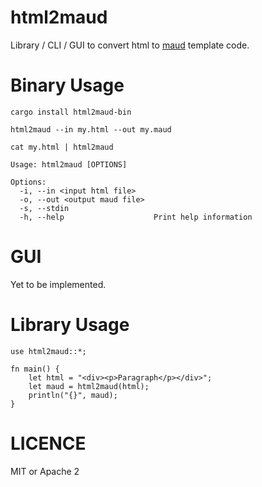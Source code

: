 # html2maud

Library / CLI / GUI to convert html to [maud]() template code.

# Binary Usage

`cargo install html2maud-bin`

`html2maud --in my.html --out my.maud`

`cat my.html | html2maud`

```
Usage: html2maud [OPTIONS]

Options:
  -i, --in <input html file>
  -o, --out <output maud file>
  -s, --stdin
  -h, --help                    Print help information
```

# GUI

Yet to be implemented.

# Library Usage

```
use html2maud::*;

fn main() {
    let html = "<div><p>Paragraph</p></div>";
    let maud = html2maud(html);
    println("{}", maud);
}
```

# LICENCE

MIT or Apache 2
